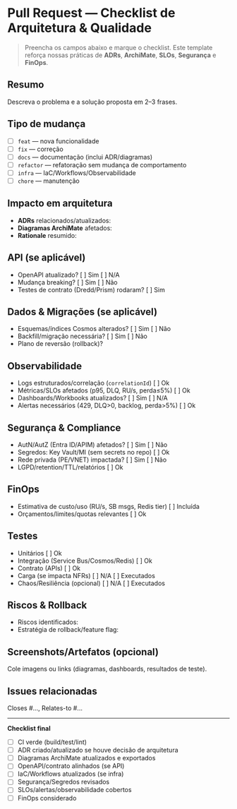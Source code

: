 # Pull Request — Checklist de Arquitetura & Qualidade

> Preencha os campos abaixo e marque o checklist. Este template reforça nossas práticas de **ADRs**, **ArchiMate**, **SLOs**, **Segurança** e **FinOps**.

## Resumo
Descreva o problema e a solução proposta em 2–3 frases.

## Tipo de mudança
- [ ] `feat` — nova funcionalidade
- [ ] `fix` — correção
- [ ] `docs` — documentação (inclui ADR/diagramas)
- [ ] `refactor` — refatoração sem mudança de comportamento
- [ ] `infra` — IaC/Workflows/Observabilidade
- [ ] `chore` — manutenção

## Impacto em arquitetura
- **ADRs** relacionados/atualizados: <!-- ADR-XXXX, links -->
- **Diagramas ArchiMate** afetados: <!-- arquivos .drawio -->
- **Rationale** resumido: <!-- por que é necessário -->

## API (se aplicável)
- OpenAPI atualizado?  [ ] Sim  [ ] N/A
- Mudança breaking?     [ ] Sim  [ ] Não
- Testes de contrato (Dredd/Prism) rodaram?  [ ] Sim

## Dados & Migrações (se aplicável)
- Esquemas/índices Cosmos alterados?  [ ] Sim  [ ] Não
- Backfill/migração necessária?       [ ] Sim  [ ] Não
- Plano de reversão (rollback)?       <!-- descreva -->

## Observabilidade
- Logs estruturados/correlação (`correlationId`)  [ ] Ok
- Métricas/SLOs afetados (p95, DLQ, RU/s, perda≤5%)  [ ] Ok
- Dashboards/Workbooks atualizados?  [ ] Sim  [ ] N/A
- Alertas necessários (429, DLQ>0, backlog, perda>5%)  [ ] Ok

## Segurança & Compliance
- AutN/AutZ (Entra ID/APIM) afetados?  [ ] Sim  [ ] Não
- Segredos: Key Vault/MI (sem secrets no repo)  [ ] Ok
- Rede privada (PE/VNET) impactada?  [ ] Sim  [ ] Não
- LGPD/retention/TTL/relatórios  [ ] Ok

## FinOps
- Estimativa de custo/uso (RU/s, SB msgs, Redis tier)  [ ] Incluída
- Orçamentos/limites/quotas relevantes  [ ] Ok

## Testes
- Unitários  [ ] Ok
- Integração (Service Bus/Cosmos/Redis)  [ ] Ok
- Contrato (APIs)  [ ] Ok
- Carga (se impacta NFRs)  [ ] N/A  [ ] Executados
- Chaos/Resiliência (opcional)  [ ] N/A  [ ] Executados

## Riscos & Rollback
- Riscos identificados: <!-- latência, hot partition, etc. -->
- Estratégia de rollback/feature flag: <!-- como voltar em segurança -->

## Screenshots/Artefatos (opcional)
Cole imagens ou links (diagramas, dashboards, resultados de teste).

## Issues relacionadas
Closes #..., Relates-to #...

---
**Checklist final**
- [ ] CI verde (build/test/lint)
- [ ] ADR criado/atualizado se houve decisão de arquitetura
- [ ] Diagramas ArchiMate atualizados e exportados
- [ ] OpenAPI/contrato alinhados (se API)
- [ ] IaC/Workflows atualizados (se infra)
- [ ] Segurança/Segredos revisados
- [ ] SLOs/alertas/observabilidade cobertos
- [ ] FinOps considerado
